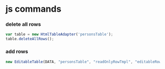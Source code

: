 # js commands
### delete all rows
```javascript 1.8
var table = new HtmlTableAdapter('personsTable');
table.deleteAllRows();
```
### add rows
```javascript 1.8
new EditableTable(DATA, "personsTable", "readOnlyRowTmpl", "editableRowTmpl").render();
```
